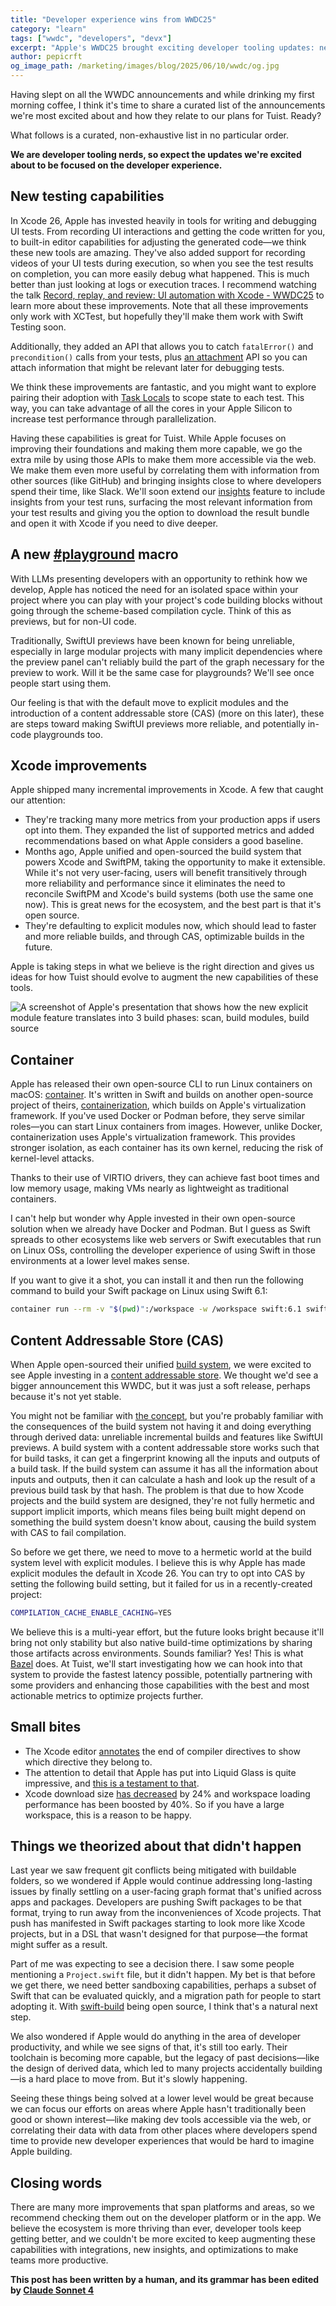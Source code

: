 ```yaml
---
title: "Developer experience wins from WWDC25"
category: "learn"
tags: ["wwdc", "developers", "devx"]
excerpt: "Apple's WWDC25 brought exciting developer tooling updates: new UI testing capabilities, in-code playgrounds, explicit modules by default, and their own container CLI. Here's how we think about them at Tuist."
author: pepicrft
og_image_path: /marketing/images/blog/2025/06/10/wwdc/og.jpg
---
```


Having slept on all the WWDC announcements and while drinking my first morning coffee, I think it's time to share a curated list of the announcements we're most excited about and how they relate to our plans for Tuist. Ready?

What follows is a curated, non-exhaustive list in no particular order.

**We are developer tooling nerds, so expect the updates we're excited about to be focused on the developer experience.**

## New testing capabilities

In Xcode 26, Apple has invested heavily in tools for writing and debugging UI tests. From recording UI interactions and getting the code written for you, to built-in editor capabilities for adjusting the generated code—we think these new tools are amazing. They've also added support for recording videos of your UI tests during execution, so when you see the test results on completion, you can more easily debug what happened. This is much better than just looking at logs or execution traces. I recommend watching the talk [Record, replay, and review: UI automation with Xcode - WWDC25](https://developer.apple.com/videos/play/wwdc2025/344) to learn more about these improvements. Note that all these improvements only work with XCTest, but hopefully they'll make them work with Swift Testing soon.

Additionally, they added an API that allows you to catch `fatalError()` and `precondition()` calls from your tests, plus [an attachment](https://github.com/swiftlang/swift-evolution/blob/main/proposals/testing/0009-attachments.md) API so you can attach information that might be relevant later for debugging tests.

We think these improvements are fantastic, and you might want to explore pairing their adoption with [Task Locals](https://developer.apple.com/documentation/swift/tasklocal) to scope state to each test. This way, you can take advantage of all the cores in your Apple Silicon to increase test performance through parallelization.

Having these capabilities is great for Tuist. While Apple focuses on improving their foundations and making them more capable, we go the extra mile by using those APIs to make them more accessible via the web. We make them even more useful by correlating them with information from other sources (like GitHub) and bringing insights close to where developers spend their time, like Slack. We'll soon extend our [insights](https://docs.tuist.dev/en/guides/develop/insights) feature to include insights from your test runs, surfacing the most relevant information from your test results and giving you the option to download the result bundle and open it with Xcode if you need to dive deeper.

## A new [#playground](https://mastodon.social/@iKyle/114656391320509011) macro

With LLMs presenting developers with an opportunity to rethink how we develop, Apple has noticed the need for an isolated space within your project where you can play with your project's code building blocks without going through the scheme-based compilation cycle. Think of this as previews, but for non-UI code.

Traditionally, SwiftUI previews have been known for being unreliable, especially in large modular projects with many implicit dependencies where the preview panel can't reliably build the part of the graph necessary for the preview to work. Will it be the same case for playgrounds? We'll see once people start using them.

Our feeling is that with the default move to explicit modules and the introduction of a content addressable store (CAS) (more on this later), these are steps toward making SwiftUI previews more reliable, and potentially in-code playgrounds too.

## Xcode improvements

Apple shipped many incremental improvements in Xcode. A few that caught our attention:

- They're tracking many more metrics from your production apps if users opt into them. They expanded the list of supported metrics and added recommendations based on what Apple considers a good baseline.
- Months ago, Apple unified and open-sourced the build system that powers Xcode and SwiftPM, taking the opportunity to make it extensible. While it's not very user-facing, users will benefit transitively through more reliability and performance since it eliminates the need to reconcile SwiftPM and Xcode's build systems (both use the same one now). This is great news for the ecosystem, and the best part is that it's open source.
- They're defaulting to explicit modules now, which should lead to faster and more reliable builds, and through CAS, optimizable builds in the future.

Apple is taking steps in what we believe is the right direction and gives us ideas for how Tuist should evolve to augment the new capabilities of these tools.

![A screenshot of Apple's presentation that shows how the new explicit module feature translates into 3 build phases: scan, build modules, build source](/marketing/images/blog/2025/06/10/wwdc/explicit-modules.jpeg)

## Container

Apple has released their own open-source CLI to run Linux containers on macOS: [container](https://github.com/apple/container). It's written in Swift and builds on another open-source project of theirs, [containerization](https://github.com/apple/containerization), which builds on Apple's virtualization framework. If you've used Docker or Podman before, they serve similar roles—you can start Linux containers from images. However, unlike Docker, containerization uses Apple's virtualization framework. This provides stronger isolation, as each container has its own kernel, reducing the risk of kernel-level attacks.

Thanks to their use of VIRTIO drivers, they can achieve fast boot times and low memory usage, making VMs nearly as lightweight as traditional containers.

I can't help but wonder why Apple invested in their own open-source solution when we already have Docker and Podman. But I guess as Swift spreads to other ecosystems like web servers or Swift executables that run on Linux OSs, controlling the developer experience of using Swift in those environments at a lower level makes sense.

If you want to give it a shot, you can install it and then run the following command to build your Swift package on Linux using Swift 6.1:

```bash
container run --rm -v "$(pwd)":/workspace -w /workspace swift:6.1 swift build
```

## Content Addressable Store (CAS)

When Apple open-sourced their unified [build system](https://github.com/swiftlang/swift-build), we were excited to see Apple investing in a [content addressable store](https://github.com/swiftlang/swift-build/tree/main/Sources/SWBCAS). We thought we'd see a bigger announcement this WWDC, but it was just a soft release, perhaps because it's not yet stable.

You might not be familiar with [the concept](https://en.wikipedia.org/wiki/Content-addressable_storage), but you're probably familiar with the consequences of the build system not having it and doing everything through derived data: unreliable incremental builds and features like SwiftUI previews. A build system with a content addressable store works such that for build tasks, it can get a fingerprint knowing all the inputs and outputs of a build task. If the build system can assume it has all the information about inputs and outputs, then it can calculate a hash and look up the result of a previous build task by that hash. The problem is that due to how Xcode projects and the build system are designed, they're not fully hermetic and support implicit imports, which means files being built might depend on something the build system doesn't know about, causing the build system with CAS to fail compilation.

So before we get there, we need to move to a hermetic world at the build system level with explicit modules. I believe this is why Apple has made explicit modules the default in Xcode 26. You can try to opt into CAS by setting the following build setting, but it failed for us in a recently-created project:

```bash
COMPILATION_CACHE_ENABLE_CACHING=YES
```

We believe this is a multi-year effort, but the future looks bright because it'll bring not only stability but also native build-time optimizations by sharing those artifacts across environments. Sounds familiar? Yes! This is what [Bazel](https://bazel.build/) does. At Tuist, we'll start investigating how we can hook into that system to provide the fastest latency possible, potentially partnering with some providers and enhancing those capabilities with the best and most actionable metrics to optimize projects further.

## Small bites

- The Xcode editor [annotates](https://mastodon.social/@jsq/114655965764298620) the end of compiler directives to show which directive they belong to.
- The attention to detail that Apple has put into Liquid Glass is quite impressive, and [this is a testament to that](https://community.tuist.dev/t/tuists-take-on-the-wwdc/612/2).
- Xcode download size [has decreased](https://developer.apple.com/videos/play/wwdc2025/247/) by 24% and workspace loading performance has been boosted by 40%. So if you have a large workspace, this is a reason to be happy.

## Things we theorized about that didn't happen

Last year we saw frequent git conflicts being mitigated with buildable folders, so we wondered if Apple would continue addressing long-lasting issues by finally settling on a user-facing graph format that's unified across apps and packages. Developers are pushing Swift packages to be that format, trying to run away from the inconveniences of Xcode projects. That push has manifested in Swift packages starting to look more like Xcode projects, but in a DSL that wasn't designed for that purpose—the format might suffer as a result.

Part of me was expecting to see a decision there. I saw some people mentioning a `Project.swift` file, but it didn't happen. My bet is that before we get there, we need better sandboxing capabilities, perhaps a subset of Swift that can be evaluated quickly, and a migration path for people to start adopting it. With [swift-build](https://github.com/swiftlang/swift-build) being open source, I think that's a natural next step.

We also wondered if Apple would do anything in the area of developer productivity, and while we see signs of that, it's still too early. Their toolchain is becoming more capable, but the legacy of past decisions—like the design of derived data, which led to many projects accidentally building—is a hard place to move from. But it's slowly happening.

Seeing these things being solved at a lower level would be great because we can focus our efforts on areas where Apple hasn't traditionally been good or shown interest—like making dev tools accessible via the web, or correlating their data with data from other places where developers spend time to provide new developer experiences that would be hard to imagine Apple building.

## Closing words

There are many more improvements that span platforms and areas, so we recommend checking them out on the developer platform or in the app. We believe the ecosystem is more thriving than ever, developer tools keep getting better, and we couldn't be more excited to keep augmenting these capabilities with integrations, new insights, and optimizations to make teams more productive.

**This post has been written by a human, and its grammar has been edited by [Claude Sonnet 4](https://www.anthropic.com/claude/sonnet)**
